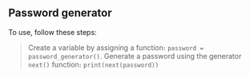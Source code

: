## Password generator

To use, follow these steps:
> Create a variable by assigning a function։ `password = password_generator()`.
> Generate a password using the generator `next()` function։ `print(next(password))`
